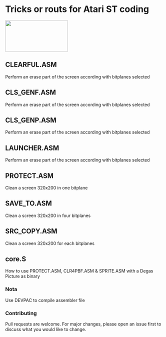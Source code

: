 # Tricks or routs for Atari ST coding

<img src="https://github.com/NoExtra-Team/Samples/blob/master/ROUTINES/ASM/BMITTER/BLITTER.png" width="200" height="100"/><br>
## CLEARFUL.ASM
Perform an erase part of the screen according with bitplanes selected

## CLS_GENF.ASM
Perform an erase part of the screen according with bitplanes selected

## CLS_GENP.ASM
Perform an erase part of the screen according with bitplanes selected

## LAUNCHER.ASM
Perform an erase part of the screen according with bitplanes selected

## PROTECT.ASM
Clean a screen 320x200 in one bitplane

## SAVE_TO.ASM
Clean a screen 320x200 in four bitplanes

## SRC_COPY.ASM
Clean a screen 320x200 for each bitplanes

## core.S
How to use PROTECT.ASM, CLR4PBF.ASM & SPRITE.ASM with a Degas Picture as binary

### Nota
Use DEVPAC to compile assembler file

### Contributing
Pull requests are welcome. For major changes, please open an issue first to discuss what you would like to change.